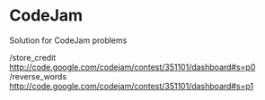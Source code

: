 # CodeJam
Solution for CodeJam problems

/store_credit http://code.google.com/codejam/contest/351101/dashboard#s=p0
/reverse_words http://code.google.com/codejam/contest/351101/dashboard#s=p1
